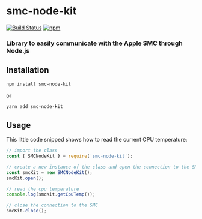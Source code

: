 # smc-node-kit

[![Build Status](https://img.shields.io/travis/D0miH/smc-node-kit.svg?style=flat-square)](https://travis-ci.org/D0miH/smc-node-kit) [![npm](https://img.shields.io/npm/v/smc-node-kit.svg?style=flat-square)](https://www.npmjs.com/package/smc-node-kit)

### Library to easily communicate with the Apple SMC through Node.js

## Installation

```sh
npm install smc-node-kit
```

or

```sh
yarn add smc-node-kit
```

## Usage

This little code snipped shows how to read the current CPU temperature:

```javascript
// import the class
const { SMCNodeKit } = require('smc-node-kit');

// create a new instance of the class and open the connection to the SMC
const smcKit = new SMCNodeKit();
smcKit.open();

// read the cpu temperature
console.log(smcKit.getCpuTemp());

// close the connection to the SMC
smcKit.close();
```
